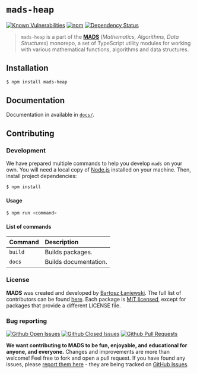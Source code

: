 # `mads-heap`

[![Known Vulnerabilities](https://snyk.io/test/github/Bartozzz/mads/badge.svg?targetFile=packages/mads-heap/package.json)](https://snyk.io/test/github/Bartozzz/mads?targetFile=packages/mads-heap/package.json)
[![npm](https://img.shields.io/npm/v/mads-heap.svg?maxAge=2592000)](https://www.npmjs.com/package/mads-heap)
[![Dependency Status](https://david-dm.org/Bartozzz/mads.svg?path=packages/mads-heap)](https://www.npmjs.com/package/mads-heap)

> `mads-heap` is a part of the [**MADS**](https://github.com/Bartozzz/mads) (_Mathematics, Algorithms, Data Structures_) monorepo, a set of TypeScript utility modules for working with various mathematical functions, algorithms and data structures.

## Installation

```bash
$ npm install mads-heap
```

## Documentation

Documentation in available in [`docs/`](docs/README.md).

## Contributing

### Development

We have prepared multiple commands to help you develop `mads` on your own. You will need a local copy of [Node.js](https://nodejs.org/en/) installed on your machine. Then, install project dependencies:

```bash
$ npm install
```

#### Usage

```bash
$ npm run <command>
```

#### List of commands

| Command | Description           |
| :------ | :-------------------- |
| `build` | Builds packages.      |
| `docs`  | Builds documentation. |

### License

**MADS** was created and developed by [Bartosz Łaniewski](https://github.com/Bartozzz). The full list of contributors can be found [here](https://github.com/Bartozzz/mads/graphs/contributors). Each package is [MIT licensed](https://github.com/Bartozzz/mads/blob/master/LICENSE), except for packages that provide a different LICENSE file.

### Bug reporting

[![Github Open Issues](https://img.shields.io/github/issues-raw/Bartozzz/mads.svg)](https://github.com/Bartozzz/mads/issues)
[![Github Closed Issues](https://img.shields.io/github/issues-closed-raw/Bartozzz/mads.svg)](https://github.com/Bartozzz/mads/issues?q=is%3Aissue+is%3Aclosed)
[![Github Pull Requests](https://img.shields.io/github/issues-pr-raw/Bartozzz/mads.svg)](https://github.com/Bartozzz/mads/pulls)

**We want contributing to MADS to be fun, enjoyable, and educational for anyone, and everyone.** Changes and improvements are more than welcome! Feel free to fork and open a pull request. If you have found any issues, please [report them here](https://github.com/project-inra/Bartozzz/mads/new) - they are being tracked on [GitHub Issues](https://github.com/Bartozzz/mads/issues).

